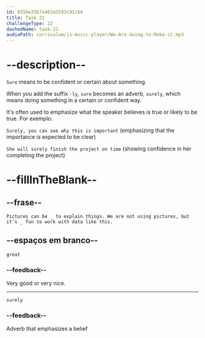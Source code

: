 ```yaml
---
id: 655be33b7a463a5593c91cb4
title: Task 21
challengeType: 22
dashedName: task-21
audioPath: curriculum/js-music-player/We-Are-Going-to-Make-it.mp3
---
```


<!--
AUDIO REFERENCE: 
Sarah: Pictures can be great to explain things. We are not using pictures, but it's surely fun to work with data like this.
-->

# --description--

`Sure` means to be confident or certain about something.

When you add the suffix `-ly`, `sure` becomes an adverb, `surely`, which means doing something in a certain or confident way.

It's often used to emphasize what the speaker believes is true or likely to be true. Por exemplo:

`Surely, you can see why this is important` (emphasizing that the importance is expected to be clear)

`She will surely finish the project on time` (showing confidence in her completing the project)

# --fillInTheBlank--

## --frase--

`Pictures can be _ to explain things. We are not using pictures, but it's _ fun to work with data like this.`

## --espaços em branco--

`great`

### --feedback--

Very good or very nice.

---

`surely`

### --feedback--

Adverb that emphasizes a belief 
